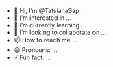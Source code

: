 - 👋 Hi, I’m @TatsianaSap
- 👀 I’m interested in ...
- 🌱 I’m currently learning ...
- 💞️ I’m looking to collaborate on ...
- 📫 How to reach me ...
- 😄 Pronouns: ...
- ⚡ Fun fact: ...

<!---
TatsianaSap/TatsianaSap is a ✨ special ✨ repository because its `README.md` (this file) appears on your GitHub profile.
You can click the Preview link to take a look at your changes.
--->
